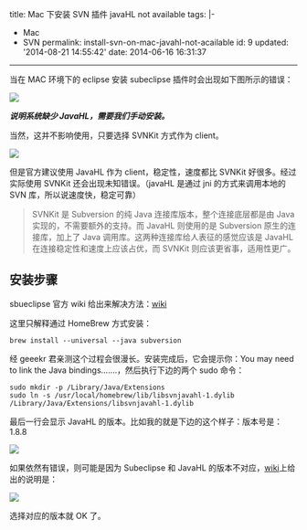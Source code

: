 title: Mac 下安装 SVN 插件 javaHL not available
tags: |-

- Mac
- SVN
  permalink: install-svn-on-mac-javahl-not-acailable
  id: 9
  updated: '2014-08-21 14:55:42'
  date: 2014-06-16 16:31:37

---

当在 MAC 环境下的 eclipse 安装 subeclipse 插件时会出现如下图所示的错误：

![](http://geeekr.qiniudn.com/images/b/74/33232c351424862ecc68312f4690f.png)

**_说明系统缺少 JavaHL，需要我们手动安装。_**

当然，这并不影响使用，只要选择 SVNKit 方式作为 client。

![](http://geeekr.qiniudn.com/images/6/9a/e44f00181efdde18820d73a0d27b1.png)

但是官方建议使用 JavaHL 作为 client，稳定性，速度都比 SVNKit 好很多。经过实际使用 SVNKit 还会出现未知错误。（javaHL 是通过 jni 的方式来调用本地的 SVN 库，所以说速度快，稳定可靠）

> SVNKit 是 Subversion 的纯 Java 连接库版本，整个连接底层都是由 Java 实现的，不需要额外的支持。而 JavaHL 则使用的是 Subversion 原生的连接库，加上了 Java 调用库。这两种连接库给人表征的感觉应该是 JavaHL 在连接稳定性和速度上应该占优，而 SVNKit 则应该更省事，适用性更广。

## 安装步骤

sbueclipse 官方 wiki 给出来解决方法：[wiki](http://subclipse.tigris.org/wiki/JavaHL)

这里只解释通过 HomeBrew 方式安装：

`brew install --universal --java subversion`

经 geeekr 君亲测这个过程会很漫长。安装完成后，它会提示你：You may need to link the Java bindings…….，然后执行下边的两个 sudo 命令：

```shell
sudo mkdir -p /Library/Java/Extensions
sudo ln -s /usr/local/homebrew/lib/libsvnjavahl-1.dylib /Library/Java/Extensions/libsvnjavahl-1.dylib
```

最后一行会显示 JavaHL 的版本。比如我的就是下边的这个样子：版本号是：1.8.8

![](http://geeekr.qiniudn.com/images/7/dc/c27364deb190b2ee2b4df614b03d4.png)

如果依然有错误，则可能是因为 Subeclipse 和 JavaHL 的版本不对应，[wiki](http://subclipse.tigris.org/wiki/JavaHL)上给出的说明是：

![](http://geeekr.qiniudn.com/images/d/22/928b8434a111152a9aebf878dd0f5.png)

选择对应的版本就 OK 了。
